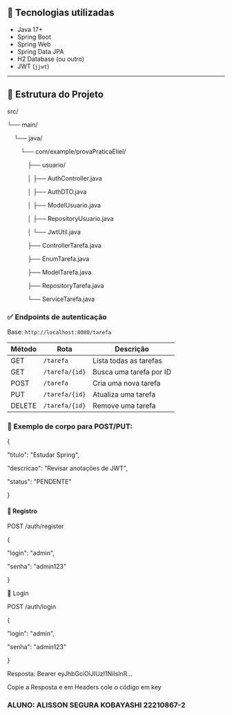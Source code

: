 ## 🧰 Tecnologias utilizadas

- Java 17+
- Spring Boot
- Spring Web
- Spring Data JPA
- H2 Database (ou outro)
- JWT (`jjwt`)

---

## 📁 Estrutura do Projeto

src/

└── main/

    └── java/
    
        └── com/example/provaPraticaEliel/
        
            ├── usuario/
            
            │ ├── AuthController.java
            
            │ ├── AuthDTO.java
            
            │ ├── ModelUsuario.java
            
            │ ├── RepositoryUsuario.java
            
            │ └── JwtUtil.java
            
            ├── ControllerTarefa.java
            
            ├── EnumTarefa.java
            
            ├── ModelTarefa.java
            
            ├── RepositoryTarefa.java
            
            └── ServiceTarefa.java

            

### ✅ Endpoints de autenticação

Base: `http://localhost:8080/tarefa`

| Método | Rota                    | Descrição                  |
|--------|-------------------------|----------------------------|
| GET    | `/tarefa`               | Lista todas as tarefas     |
| GET    | `/tarefa/{id}`          | Busca uma tarefa por ID    |
| POST   | `/tarefa`               | Cria uma nova tarefa       |
| PUT    | `/tarefa/{id}`          | Atualiza uma tarefa        |
| DELETE | `/tarefa/{id}`          | Remove uma tarefa          |

### 🔸 Exemplo de corpo para POST/PUT:

{

  "titulo": "Estudar Spring",
  
  "descricao": "Revisar anotações de JWT",
  
  "status": "PENDENTE"
  
}


#### 📌 Registro

POST /auth/register

{

  "login": "admin",
  
  "senha": "admin123"
  
}

📌 Login

POST /auth/login

{

  "login": "admin",
  
  "senha": "admin123"
  
}


Resposta: Bearer eyJhbGciOiJIUzI1NiIsInR...

Copie a Resposta e em Headers cole o código em key


### ALUNO: ALISSON SEGURA KOBAYASHI 22210867-2
